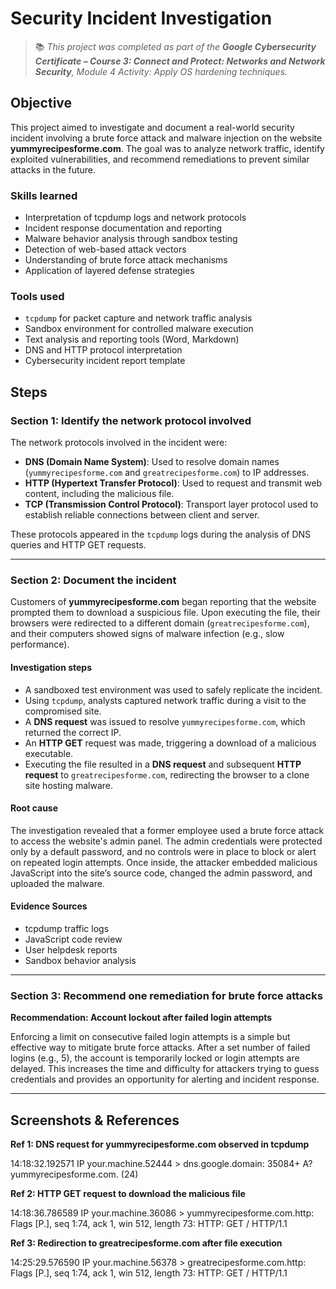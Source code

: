 # Security Incident Investigation

> 📚 *This project was completed as part of the **Google Cybersecurity Certificate – Course 3: Connect and Protect: Networks and Network Security**, Module 4 Activity: Apply OS hardening techniques.*

## Objective
This project aimed to investigate and document a real-world security incident involving a brute force attack and malware injection on the website **yummyrecipesforme.com**. The goal was to analyze network traffic, identify exploited vulnerabilities, and recommend remediations to prevent similar attacks in the future.

### Skills learned

- Interpretation of tcpdump logs and network protocols  
- Incident response documentation and reporting  
- Malware behavior analysis through sandbox testing  
- Detection of web-based attack vectors  
- Understanding of brute force attack mechanisms  
- Application of layered defense strategies  

### Tools used

- `tcpdump` for packet capture and network traffic analysis  
- Sandbox environment for controlled malware execution  
- Text analysis and reporting tools (Word, Markdown)  
- DNS and HTTP protocol interpretation  
- Cybersecurity incident report template  

## Steps

### Section 1: Identify the network protocol involved

The network protocols involved in the incident were:

- **DNS (Domain Name System)**: Used to resolve domain names (`yummyrecipesforme.com` and `greatrecipesforme.com`) to IP addresses.  
- **HTTP (Hypertext Transfer Protocol)**: Used to request and transmit web content, including the malicious file.  
- **TCP (Transmission Control Protocol)**: Transport layer protocol used to establish reliable connections between client and server.  

These protocols appeared in the `tcpdump` logs during the analysis of DNS queries and HTTP GET requests.

---

### Section 2: Document the incident

Customers of **yummyrecipesforme.com** began reporting that the website prompted them to download a suspicious file. Upon executing the file, their browsers were redirected to a different domain (`greatrecipesforme.com`), and their computers showed signs of malware infection (e.g., slow performance).

#### Investigation steps

- A sandboxed test environment was used to safely replicate the incident.  
- Using `tcpdump`, analysts captured network traffic during a visit to the compromised site.  
- A **DNS request** was issued to resolve `yummyrecipesforme.com`, which returned the correct IP.  
- An **HTTP GET** request was made, triggering a download of a malicious executable.  
- Executing the file resulted in a **DNS request** and subsequent **HTTP request** to `greatrecipesforme.com`, redirecting the browser to a clone site hosting malware.

#### Root cause

The investigation revealed that a former employee used a brute force attack to access the website's admin panel. The admin credentials were protected only by a default password, and no controls were in place to block or alert on repeated login attempts. Once inside, the attacker embedded malicious JavaScript into the site’s source code, changed the admin password, and uploaded the malware.

#### Evidence Sources

- tcpdump traffic logs  
- JavaScript code review  
- User helpdesk reports  
- Sandbox behavior analysis  

---

### Section 3: Recommend one remediation for brute force attacks

**Recommendation: Account lockout after failed login attempts**

Enforcing a limit on consecutive failed login attempts is a simple but effective way to mitigate brute force attacks. After a set number of failed logins (e.g., 5), the account is temporarily locked or login attempts are delayed. This increases the time and difficulty for attackers trying to guess credentials and provides an opportunity for alerting and incident response.

---

## Screenshots & References

**Ref 1: DNS request for yummyrecipesforme.com observed in tcpdump**

14:18:32.192571 IP your.machine.52444 > dns.google.domain: 35084+ A? yummyrecipesforme.com. (24)

**Ref 2: HTTP GET request to download the malicious file**

14:18:36.786589 IP your.machine.36086 > yummyrecipesforme.com.http: Flags [P.], seq 1:74, ack 1, win 512, length 73: HTTP: GET / HTTP/1.1

**Ref 3: Redirection to greatrecipesforme.com after file execution**

14:25:29.576590 IP your.machine.56378 > greatrecipesforme.com.http: Flags [P.], seq 1:74, ack 1, win 512, length 73: HTTP: GET / HTTP/1.1

